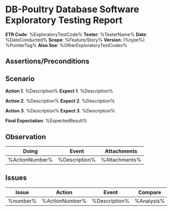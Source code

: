 <!--
 - Exploratory Testing Document format
 - By:  Zhean Ganituen (zrygan)
 - On:  2025
 - For: DB-Poultry Database Software


 -->
# DB-Poultry Database Software Exploratory Testing Report

<!--
 Exploratory Test Specifications

 Fill in the information below with CORRECT information. Specific instructions
 are enumerated below.
 
 - ETR Code
 The shorthand code for the exploratory test. Suggested ETR Code format:
    <ShortPurpose>_<ShortVersion>_<Date as MMDDYYYY>
 
 Example:
    Version: (SHA) 26760d8c95a99d5e9bb4808b567b9139e3443cc2
    Scope: I want to create a new Member
    
    Possible ETR Code: NewMember_26760d8_10012004

 - Tester 
 Tester's name
 
 - Date
 The date the exploratory test was conducted. For date ranges use a single 
 dash (e.g.,October 1-12, 2025) 
 
 - Purpose 
 Specific software feature or user story the exploratory test targets: 
    example feature: "Create Function for Member Table"
    example user story: "I want to create a new Member"

 - Version
 The specific version of the software under test. Specify as:
    - internal version number: (int) 3.2
    - Git Commit SHA:          (sha) 872b363d2ecb6ae911cfc27c5ed3fa871250d8bd
    - Git Tag:                 (tag) v5.0.42

 - Also See
 If there are other exploratory tests that are SIMILAR or RELATED to this 
 exploratory test add them here. Use the ETR Code of those exploratory tests; 
 separating ETR Codes with a semicolon (;) if multiple are needed.

 Example: 
 NewMember_26760d8_10012004; NewMember_872b363_10262004
 -->
**ETR Code**:   %ExploratoryTestCode%
**Tester**:     %TesterName%
**Date**:       %DateConducted%
**Scope**:      %Feature/Story%
**Version**:    (%type%) %PointerTag%
**Also See**:   %OtherExploratoryTestCodes%

## Assertions/Preconditions
<!-- 
 List any conditions that must be true before the exploratory test begins. 
 If there are none, write `NONE`.
 
 Examples
    Technical Requirements: 
        Java version, 
        PostgreSQL version, etc.

    Software Requirements: 
        Test database loaded, 
        User is logged in, 
        Tables are populated, etc.
 -->

## Scenario
<!-- 
 A NON-TECHNICAL and FREE-FORM description of the test steps. There should only
 be ONE scenario for an exploratory test report.

 Each step is formatted as:
    **Action #**. <description>
    **Expect 1**. <description>

 "Action" specifies the action to be performed by the tester.
 "Expect" specifies what the tester expects to happen after the action.

 Example Scenario:
    Action 1. I want to add a new member
    Action 2. I click the button that shows "Add Member"
    Action 3. I populate the information of the new Member.
    ...

 "Final Expectation" specifies the expected result of the scenario when all
 actions succeed.
 -->

**Action 1**. %Description%
**Expect 1**. %Description%

**Action 2**. %Description%
**Expect 2**. %Description%

**Action 3**. %Description%
**Expect 3**. %Description%

**Final Expectation**. %ExpectedResult%

## Observation
<!-- 
 A NON-TECHNICAL and FREE-FORM description of your observations throughout
 the exploratory test. This can include one of the following:
    UI quirks           (something moves around)
    Performance quirks  (it gets slow when I do ...)

 This SHOULD NOT INCLUDE bugs or issues. See the Issues section below.

 Format:
 | Doing | Event | Attachments |
 | ----- | ----- | ----------- |
 | %ActionNumber% | %Description% | %Attachments% |

 - Doing: a NON-TECHNICAL and FREE-FORM description of the action being 
 performed when the observed event occured. Provide a short description. 
 Example: "hovering on Add Member button"

 - Event: a NON-TECHNICAL and FREE-FORM description of the observed event.
 Example: "the button grew bigger"

 - Attachments: images (links or actual), videos, etc.
 -->

| Doing | Event | Attachments |
| ----- | ----- | ----------- |
| %ActionNumber% | %Description% | %Attachments% |

## Issues
<!-- 
 A NON-TECHNICAL and FREE-FORM description of your issues and bugs that occered 
 throughout the exploratory test. 

 Format:
 | Issue | Action | Event | Compare |
 | ----- | ------ | ----- | ------- |
 | %number% | %ActionNumber% | %Description% | %Analysis% |

 - Issue: the Issue number from GitHub (you SHOULD publish the Issue in the 
 GitHub repository)
 
 - Action: action being performed when the observed event occured. Indicate
 the action number.

 - Event: a NON-TECHNICAL and FREE-FORM description of the observed event
 or result after performing the action.
 
 Example A1: New member was not added.
 Example B1: New member was added with the incorrect name.

 - Compare: a NON-TECHNICAL and FREE-FORM description and comparative analysis
 of the expectation and actual event.

 Example A2: Expected the new member to be added, actual result did not add this 
 new member.

 Example B2: Expected new member with name "John Doe" to be added, actual result
 added "JOHNDOE". There is no space and is in all capital letters.
 -->

| Issue | Action | Event | Compare |
| ----- | ------ | ----- | ------- |
| %number% | %ActionNumber% | %Description% | %Analysis% |
